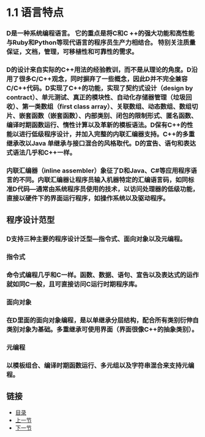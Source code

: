 # 1.1 语言特点
### D是一种系统编程语言。 它的重点是将C和C ++的强大功能和高性能与Ruby和Python等现代语言的程序员生产力相结合。 特别关注质量保证，文档，管理，可移植性和可靠性的需求。
### D的设计来自实际的C++用法的经验教训，而不是从理论的角度。D沿用了很多C/C++观念，同时摒弃了一些概念，因此D并不完全兼容C/C++代码。D实现了C++的功能，实现了契约式设计（design by contract）、单元测试、真正的模块性、自动化存储器管理（垃圾回收）、第一类数组（first class array）、关联数组、动态数组、数组切片、嵌套函数（嵌套函数）、内部类别、闭包的限制形式、匿名函数、编译时期函数运行、惰性计算以及革新的模板语法。D保有C++的性能以进行低级程序设计，并加入完整的内联汇编器支持。C++的多重继承改以Java 单继承与接口混合的风格取代。D的宣告、语句和表达式语法几乎和C++一样。

### 内联汇编器（inline assembler）象征了D和Java、C#等应用程序语言的不同。内联汇编器让程序员输入机器特定的汇编语言码，如同标准D代码—通常由系统程序员使用的技术，以访问处理器的低级功能，直接以硬件下的界面运行程序，如操作系统以及驱动程序。

## 程序设计范型
### D支持三种主要的程序设计泛型—指令式、面向对象以及元编程。

### 指令式
### 命令式编程几乎和C一样。函数、数据、语句、宣告以及表达式的运作就如同C一般，且可直接访问C运行时期程序库。

### 面向对象
### 在D里面的面向对象编程，是以单继承分层结构，配合所有类别衍伸自类别对象为基础。多重继承可使用界面（界面很像C++的抽象类别）。

### 元编程
### 以模板组合、编译时期函数运行、多元组以及字符串混合来支持元编程。

## 链接
- [目录](../README.md)
- [上一节](./01.md)
- [下一节](./01.1.md)